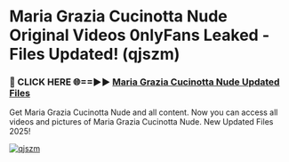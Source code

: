 # Maria Grazia Cucinotta Nude Original Videos 0nlyFans Leaked - Files Updated! (qjszm)

<h3>🔴 CLICK HERE 🌐==►► <a href="https://tinyurl.com/yrmya6cz" rel="nofollow">Maria Grazia Cucinotta Nude Updated Files</a></h3>

Get Maria Grazia Cucinotta Nude and all content. Now you can access all videos and pictures of Maria Grazia Cucinotta Nude. New Updated Files 2025!

[![qjszm](https://i.imgur.com/FMdXYCs.gif)](https://tinyurl.com/yrmya6cz)
